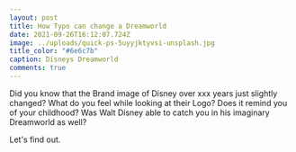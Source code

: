 ```yaml
---
layout: post
title: How Typo can change a Dreamworld
date: 2021-09-26T16:12:07.724Z
image: ../uploads/quick-ps-5uyyjktyvsi-unsplash.jpg
title_color: "#6e6c7b"
caption: Disneys Dreamworld
comments: true
---
```

Did you know that the Brand image of Disney over xxx years just slightly changed? What do you feel while looking at their Logo? Does it remind you of your childhood? Was Walt Disney able to catch you in his imaginary Dreamworld as well? 



Let's find out.